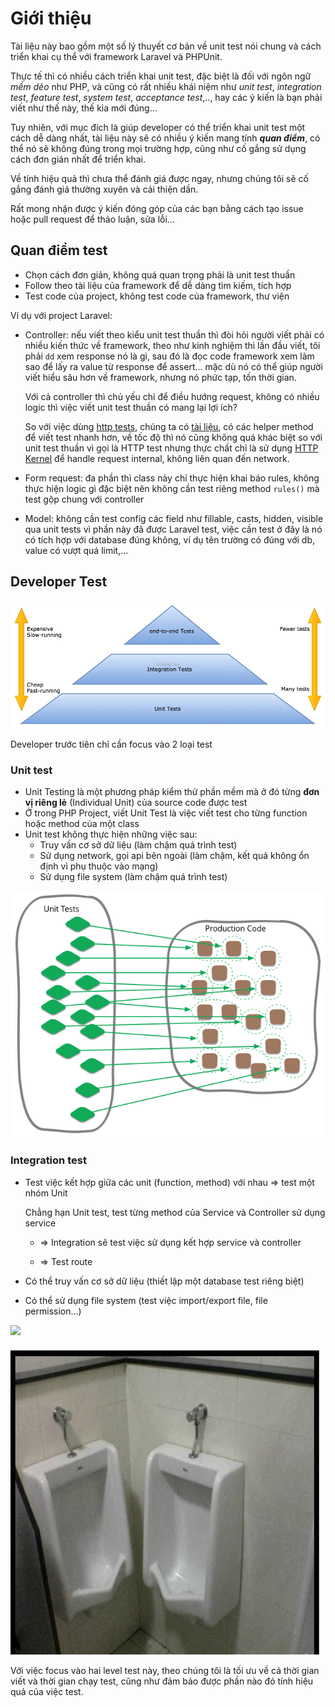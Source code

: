 # Giới thiệu

Tài liệu này bao gồm một số lý thuyết cơ bản về unit test nói chung và cách triển khai cụ thể với framework Laravel và PHPUnit.

Thực tế thì có nhiều cách triển khai unit test, đặc biệt là đối với ngôn ngữ _mềm dẻo_ như PHP, và cũng có rất nhiều khái niệm như _unit test_, _integration test_, _feature test_, _system test_, _acceptance test_,.., hay các ý kiến là bạn phải viết như thế này, thế kia mới đúng...

Tuy nhiên, với mục đích là giúp developer có thể triển khai unit test một cách dễ dàng nhất, tài liệu này sẽ có nhiều ý kiến mang tính **_quan điểm_**, có thể nó sẽ không đúng trong mọi trường hợp, cũng như cố gắng sử dụng cách đơn giản nhất để triển khai.

Về tính hiệu quả thì chưa thể đánh giá được ngay, nhưng chúng tôi sẽ cố gắng đánh giá thường xuyên và cải thiện dần.

Rất mong nhận được ý kiến đóng góp của các bạn bằng cách tạo issue hoặc pull request để thảo luận, sửa lỗi...

## Quan điểm test

-   Chọn cách đơn giản, không quá quan trọng phải là unit test thuần
-   Follow theo tài liệu của framework để dễ dàng tìm kiếm, tích hợp
-   Test code của project, không test code của framework, thư viện

Ví dụ với project Laravel:

-   Controller: nếu viết theo kiểu unit test thuần thì đòi hỏi người viết phải có nhiều kiến thức về framework, theo như kinh nghiệm thì lần đầu viết, tôi phải `dd` xem response nó là gì, sau đó là đọc code framework xem làm sao để lấy ra value từ response để assert... mặc dù nó có thể giúp người viết hiểu sâu hơn về framework, nhưng nó phức tạp, tốn thời gian.

    Với cả controller thì chủ yếu chỉ để điều hướng request, không có nhiều logic thì việc viết unit test thuần có mang lại lợi ích?

    So với việc dùng [http tests](https://laravel.com/docs/8.x/http-tests), chúng ta có [tài liệu](https://laravel.com/docs/8.x/http-tests), có các helper method để viết test nhanh hơn, về tốc độ thì nó cũng không quá khác biệt so với unit test thuần vì gọi là HTTP test nhưng thực chất chỉ là sử dụng [HTTP Kernel](https://github.com/laravel/framework/blob/8.x/src/Illuminate/Foundation/Testing/Concerns/MakesHttpRequests.php#L496) để handle request internal, không liên quan đến network.

-   Form request: đa phần thì class này chỉ thực hiện khai báo rules, không thực hiện logic gì đặc biệt nên không cần test riêng method `rules()` mà test gộp chung với controller

-   Model: không cần test config các field như fillable, casts, hidden, visible qua unit tests vì phần này đã được Laravel test, việc cần test ở đây là nó có tích hợp với database đúng không, ví dụ tên trường có đúng với db, value có vượt quá limit,...

## Developer Test

![](./assets/images/test-pyramid.png)

Developer trước tiên chỉ cần focus vào 2 loại test

### Unit test

-   Unit Testing là một phương pháp kiểm thử phần mềm mà ở đó từng **đơn vị riêng lẻ** (Individual Unit) của source code được test
-   Ở trong PHP Project, viết Unit Test là việc viết test cho từng function hoặc method của một class
-   Unit test không thực hiện những việc sau:
    -   Truy vấn cơ sở dữ liệu (làm chậm quá trình test)
    -   Sử dụng network, gọi api bên ngoài (làm chậm, kết quả không ổn định vì phụ thuộc vào mạng)
    -   Sử dụng file system (làm chậm quá trình test)

![](./assets/images/unit-test-1.png)

### Integration test

-   Test việc kết hợp giữa các unit (function, method) với nhau => test một nhóm Unit

    Chẳng hạn Unit test, test từng method của Service và Controller sử dụng service

    -   => Integration sẽ test việc sử dụng kết hợp service và controller

    -   => Test route

-   Có thể truy vấn cơ sở dữ liệu (thiết lập một database test riêng biệt)
-   Có thể sử dụng file system (test việc import/export file, file permission...)

![](./assets/images/ut-vs-it.png)

![](./assets/images/2toilets.jpg)

Với việc focus vào hai level test này, theo chúng tôi là tối ưu về cả thời gian viết và thời gian chạy test, cũng như đảm bảo được phần nào đó tính hiệu quả của việc test.
